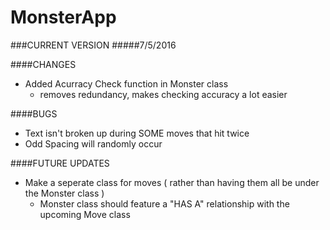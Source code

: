 # MonsterApp

###CURRENT VERSION
#####7/5/2016

####CHANGES
- Added Acurracy Check function in Monster class
  - removes redundancy, makes checking accuracy a lot easier

####BUGS
- Text isn't broken up during SOME moves that hit twice
- Odd Spacing will randomly occur
 
####FUTURE UPDATES
- Make a seperate class for moves ( rather than having them all be under the Monster class )
  - Monster class should feature a "HAS A" relationship with the upcoming Move class
